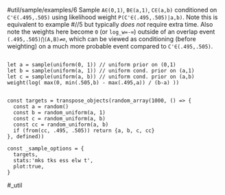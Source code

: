 #util/sample/examples/6 Sample `A∈(0,1)`, `B∈(a,1)`, `C∈(a,b)` conditioned on `C'∈(.495,.505)` using likelihood weight `P(C'∈(.495,.505)|a,b)`. Note this is equivalent to example #//5 but typically _does not_ require extra time. Also note the weights here become `0` (or `log_w=-∞`) outside of an overlap event `(.495,.505)⋂(A,B)≠∅`, which can be viewed as conditioning (before weighting) on a much more probable event compared to `C'∈(.495,.505)`.
```js:js_input

let a = sample(uniform(0, 1)) // uniform prior on (0,1)
let b = sample(uniform(a, 1)) // uniform cond. prior on (a,1)
let c = sample(uniform(a, b)) // uniform cond. prior on (a,b)
weight(log( max(0, min(.505,b) - max(.495,a)) / (b-a) ))

```
```js:js_removed

const targets = transpose_objects(random_array(1000, () => {
  const a = random()
  const b = random_uniform(a, 1)
  const c = random_uniform(a, b)
  const cc = random_uniform(a, b)
  if (from(cc, .495, .505)) return {a, b, c, cc}
}, defined))

const _sample_options = { 
  targets,
  stats:'mks tks ess elw t',  
  plot:true,
}

```
#_util